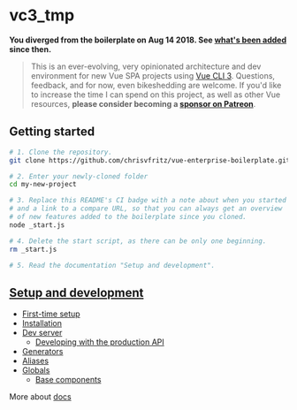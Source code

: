 # vc3_tmp

**You diverged from the boilerplate on Aug 14 2018. See [what's been added](https://github.com/chrisvfritz/vue-enterprise-boilerplate/compare/f09421803824a3f28d6912a1cefb849c32413811...master) since then.**

> This is an ever-evolving, very opinionated architecture and dev environment for new Vue SPA projects using [Vue CLI 3](https://github.com/vuejs/vue-cli). Questions, feedback, and for now, even bikeshedding are welcome. If you'd like to increase the time I can spend on this project, as well as other Vue resources, **please consider becoming a [sponsor on Patreon](https://www.patreon.com/chrisvuefritz)**.

## Getting started

```bash
# 1. Clone the repository.
git clone https://github.com/chrisvfritz/vue-enterprise-boilerplate.git my-new-project

# 2. Enter your newly-cloned folder
cd my-new-project

# 3. Replace this README's CI badge with a note about when you started
# and a link to a compare URL, so that you can always get an overview
# of new features added to the boilerplate since you cloned.
node _start.js

# 4. Delete the start script, as there can be only one beginning.
rm _start.js

# 5. Read the documentation "Setup and development".
```

## [Setup and development](https://github.com/chrisvfritz/vue-enterprise-boilerplate/blob/master/docs/development.md)

- [First-time setup](https://github.com/chrisvfritz/vue-enterprise-boilerplate/blob/master/docs/development.md#first-time-setup)
- [Installation](https://github.com/chrisvfritz/vue-enterprise-boilerplate/blob/master/docs/development.md#installation)
- [Dev server](https://github.com/chrisvfritz/vue-enterprise-boilerplate/blob/master/docs/development.md#dev-server)
  - [Developing with the production API](https://github.com/chrisvfritz/vue-enterprise-boilerplate/blob/master/docs/development.md#developing-with-the-production-api)
- [Generators](https://github.com/chrisvfritz/vue-enterprise-boilerplate/blob/master/docs/development.md#generators)
- [Aliases](https://github.com/chrisvfritz/vue-enterprise-boilerplate/blob/master/docs/development.md#aliases)
- [Globals](https://github.com/chrisvfritz/vue-enterprise-boilerplate/blob/master/docs/development.md#globals)
  - [Base components](https://github.com/chrisvfritz/vue-enterprise-boilerplate/blob/master/docs/development.md#base-components)

More about [docs](https://github.com/chrisvfritz/vue-enterprise-boilerplate/tree/master/docs)
